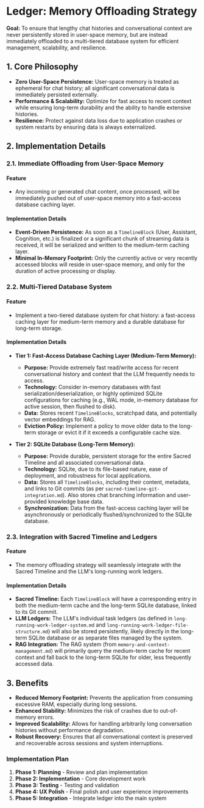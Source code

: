 # Ledger: Memory Offloading Strategy

**Goal:** To ensure that lengthy chat histories and conversational context are never persistently stored in user-space memory, but are instead immediately offloaded to a multi-tiered database system for efficient management, scalability, and resilience.

## 1. Core Philosophy

-   **Zero User-Space Persistence:** User-space memory is treated as ephemeral for chat history; all significant conversational data is immediately persisted externally.
-   **Performance & Scalability:** Optimize for fast access to recent context while ensuring long-term durability and the ability to handle extensive histories.
-   **Resilience:** Protect against data loss due to application crashes or system restarts by ensuring data is always externalized.

## 2. Implementation Details

### 2.1. Immediate Offloading from User-Space Memory

#### Feature

-   Any incoming or generated chat content, once processed, will be immediately pushed out of user-space memory into a fast-access database caching layer.

#### Implementation Details

-   **Event-Driven Persistence:** As soon as a `TimelineBlock` (User, Assistant, Cognition, etc.) is finalized or a significant chunk of streaming data is received, it will be serialized and written to the medium-term caching layer.
-   **Minimal In-Memory Footprint:** Only the currently active or very recently accessed blocks will reside in user-space memory, and only for the duration of active processing or display.

### 2.2. Multi-Tiered Database System

#### Feature

-   Implement a two-tiered database system for chat history: a fast-access caching layer for medium-term memory and a durable database for long-term storage.

#### Implementation Details

-   **Tier 1: Fast-Access Database Caching Layer (Medium-Term Memory):**
    -   **Purpose:** Provide extremely fast read/write access for recent conversational history and context that the LLM frequently needs to access.
    -   **Technology:** Consider in-memory databases with fast serialization/deserialization, or highly optimized SQLite configurations for caching (e.g., WAL mode, in-memory database for active session, then flushed to disk).
    -   **Data:** Stores recent `TimelineBlocks`, scratchpad data, and potentially vector embeddings for RAG.
    -   **Eviction Policy:** Implement a policy to move older data to the long-term storage or evict it if it exceeds a configurable cache size.

-   **Tier 2: SQLite Database (Long-Term Memory):**
    -   **Purpose:** Provide durable, persistent storage for the entire Sacred Timeline and all associated conversational data.
    -   **Technology:** SQLite, due to its file-based nature, ease of deployment, and robustness for local applications.
    -   **Data:** Stores all `TimelineBlocks`, including their content, metadata, and links to Git commits (as per `sacred-timeline-git-integration.md`). Also stores chat branching information and user-provided knowledge base data.
    -   **Synchronization:** Data from the fast-access caching layer will be asynchronously or periodically flushed/synchronized to the SQLite database.

### 2.3. Integration with Sacred Timeline and Ledgers

#### Feature

-   The memory offloading strategy will seamlessly integrate with the Sacred Timeline and the LLM's long-running work ledgers.

#### Implementation Details

-   **Sacred Timeline:** Each `TimelineBlock` will have a corresponding entry in both the medium-term cache and the long-term SQLite database, linked to its Git commit.
-   **LLM Ledgers:** The LLM's individual task ledgers (as defined in `long-running-work-ledger-system.md` and `long-running-work-ledger-file-structure.md`) will also be stored persistently, likely directly in the long-term SQLite database or as separate files managed by the system.
-   **RAG Integration:** The RAG system (from `memory-and-context-management.md`) will primarily query the medium-term cache for recent context and fall back to the long-term SQLite for older, less frequently accessed data.

## 3. Benefits

-   **Reduced Memory Footprint:** Prevents the application from consuming excessive RAM, especially during long sessions.
-   **Enhanced Stability:** Minimizes the risk of crashes due to out-of-memory errors.
-   **Improved Scalability:** Allows for handling arbitrarily long conversation histories without performance degradation.
-   **Robust Recovery:** Ensures that all conversational context is preserved and recoverable across sessions and system interruptions.

### Implementation Plan
1. **Phase 1: Planning** - Review and plan implementation
2. **Phase 2: Implementation** - Core development work
3. **Phase 3: Testing** - Testing and validation
4. **Phase 4: UX Polish** - Final polish and user experience improvements
5. **Phase 5: Integration** - Integrate ledger into the main system